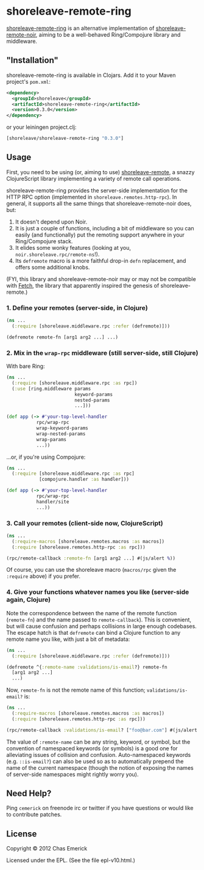 # shoreleave-remote-ring

[shoreleave-remote-ring](https://github.com/shoreleave/shoreleave-remote-ring) is
an alternative implementation of
[shoreleave-remote-noir](https://github.com/shoreleave/shoreleave-remote-noir),
aiming to be a well-behaved Ring/Compojure library and middleware.

## "Installation"

shoreleave-remote-ring is available in Clojars.  Add it to your Maven project's
`pom.xml`:

```xml
<dependency>
  <groupId>shoreleave</groupId>
  <artifactId>shoreleave-remote-ring</artifactId>
  <version>0.3.0</version>
</dependency>
```

or your leiningen project.clj:

```clojure
[shoreleave/shoreleave-remote-ring "0.3.0"]
```

## Usage

First, you need to be using (or, aiming to use)
[shoreleave-remote](https://github.com/shoreleave/shoreleave-remote), a snazzy
ClojureScript library implementing a variety of remote call operations.

shoreleave-remote-ring provides the server-side implementation for the HTTP RPC
option (implemented in `shoreleave.remotes.http-rpc`).  In general, it supports
all the same things that shoreleave-remote-noir does, but:

1. It doesn't depend upon Noir.
2. It is just a couple of functions, including a bit of middleware so you can
   easily (and functionally) put the remoting support anywhere in your
Ring/Compojure stack.
3. It elides some wonky features (looking at you,
   `noir.shoreleave.rpc/remote-ns`!).
4. Its `defremote` macro is a more faithful drop-in `defn` replacement, and
   offers some additional knobs.

(FYI, this library and shoreleave-remote-noir may or may not be compatible with
[Fetch](https://github.com/ibdknox/fetch), the library that apparently inspired
the genesis of shoreleave-remote.)

### 1. Define your remotes (server-side, in Clojure)

```clojure
(ns ...
  (:require [shoreleave.middleware.rpc :refer (defremote)]))

(defremote remote-fn [arg1 arg2 ...] ...)
```

### 2. Mix in the `wrap-rpc` middleware (still server-side, still Clojure)

With bare Ring:

```clojure
(ns ...
  (:require [shoreleave.middleware.rpc :as rpc])
  (:use [ring.middleware params
                         keyword-params
                         nested-params
                         ...]))

(def app (-> #'your-top-level-handler
           rpc/wrap-rpc
           wrap-keyword-params
           wrap-nested-params
           wrap-params
           ...))
```

…or, if you're using Compojure:

```clojure
(ns ...
  (:require [shoreleave.middleware.rpc :as rpc]
            [compojure.handler :as handler]))

(def app (-> #'your-top-level-handler
           rpc/wrap-rpc
           handler/site
           ...))
```

### 3. Call your remotes (client-side now, ClojureScript)

```clojure
(ns ...
  (:require-macros [shoreleave.remotes.macros :as macros])
  (:require [shoreleave.remotes.http-rpc :as rpc]))

(rpc/remote-callback :remote-fn [arg1 arg2 ...] #(js/alert %))
```

Of course, you can use the shoreleave macro (`macros/rpc` given the `:require`
above) if you prefer.

### 4. Give your functions whatever names you like (server-side again, Clojure)

Note the correspondence between the name of the remote function (`remote-fn`)
and the name passed to `remote-callback`).  This is convenient, but will cause
confusion and perhaps collisions in large enough codebases.  The escape hatch
is that `defremote` can bind a Clojure function to any remote name you like,
with just a bit of metadata:

```clojure
(ns ...
  (:require [shoreleave.middleware.rpc :refer (defremote)]))

(defremote ^{:remote-name :validations/is-email?} remote-fn
  [arg1 arg2 ...]
  ...)
```

Now, `remote-fn` is not the remote name of this function;
`validations/is-email?` is:

```clojure
(ns ...
  (:require-macros [shoreleave.remotes.macros :as macros])
  (:require [shoreleave.remotes.http-rpc :as rpc]))

(rpc/remote-callback :validations/is-email? ["foo@bar.com"] #(js/alert %))
```

The value of `:remote-name` can be any string, keyword, or symbol, but the
convention of namespaced keywords (or symbols) is a good one for alleviating
issues of collision and confusion.  Auto-namespaced keywords (e.g.
`::is-email?`) can also be used so as to automatically prepend the name of the
current namespace (though the notion of exposing the names of server-side
namespaces might rightly worry you).

## Need Help?

Ping `cemerick` on freenode irc or twitter if you have questions or would like
to contribute patches.

## License

Copyright © 2012 Chas Emerick

Licensed under the EPL. (See the file epl-v10.html.)

